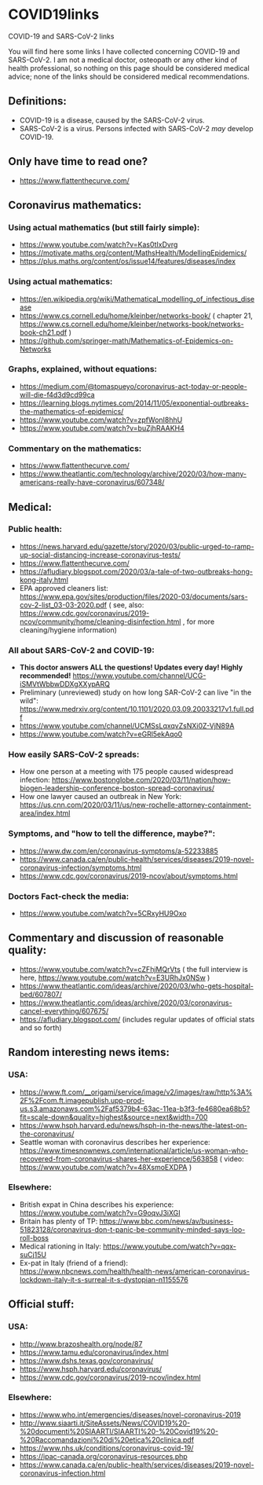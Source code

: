 # COVID19links
COVID-19 and SARS-CoV-2 links

You will find here some links I have collected concerning COVID-19 and SARS-CoV-2.  I am not a medical doctor, osteopath or any other kind of health professional, so nothing on this page should be considered medical advice; none of the links should be considered medical recommendations.


## Definitions:
* COVID-19 is a disease, caused by the SARS-CoV-2 virus.
* SARS-CoV-2 is a virus.  Persons infected with SARS-CoV-2 *may* develop COVID-19.


## **Only have time to read one?**
* https://www.flattenthecurve.com/


## Coronavirus mathematics:
### Using actual mathematics (but still fairly simple):
* https://www.youtube.com/watch?v=Kas0tIxDvrg
* https://motivate.maths.org/content/MathsHealth/ModellingEpidemics/
* https://plus.maths.org/content/os/issue14/features/diseases/index

### Using actual mathematics:
* https://en.wikipedia.org/wiki/Mathematical_modelling_of_infectious_disease
* https://www.cs.cornell.edu/home/kleinber/networks-book/ ( chapter 21, https://www.cs.cornell.edu/home/kleinber/networks-book/networks-book-ch21.pdf )
* https://github.com/springer-math/Mathematics-of-Epidemics-on-Networks

### Graphs, explained, without equations:
* https://medium.com/@tomaspueyo/coronavirus-act-today-or-people-will-die-f4d3d9cd99ca
* https://learning.blogs.nytimes.com/2014/11/05/exponential-outbreaks-the-mathematics-of-epidemics/
* https://www.youtube.com/watch?v=zpfWonI8hhU
* https://www.youtube.com/watch?v=buZjhRAAKH4

### Commentary on the mathematics:
* https://www.flattenthecurve.com/
* https://www.theatlantic.com/technology/archive/2020/03/how-many-americans-really-have-coronavirus/607348/


## Medical:
### Public health:
* https://news.harvard.edu/gazette/story/2020/03/public-urged-to-ramp-up-social-distancing-increase-coronavirus-tests/
* https://www.flattenthecurve.com/
* https://afludiary.blogspot.com/2020/03/a-tale-of-two-outbreaks-hong-kong-italy.html
* EPA approved cleaners list: https://www.epa.gov/sites/production/files/2020-03/documents/sars-cov-2-list_03-03-2020.pdf ( see, also: https://www.cdc.gov/coronavirus/2019-ncov/community/home/cleaning-disinfection.html , for more cleaning/hygiene information)

### All about SARS-CoV-2 and COVID-19:
* **This doctor answers ALL the questions!  Updates every day!  Highly recommended!**  https://www.youtube.com/channel/UCG-iSMVtWbbwDDXgXXypARQ
* Preliminary (unreviewed) study on how long SAR-CoV-2 can live "in the wild": https://www.medrxiv.org/content/10.1101/2020.03.09.20033217v1.full.pdf
* https://www.youtube.com/channel/UCMSsLqxqvZsNXi0Z-VjN89A
* https://www.youtube.com/watch?v=eGRl5ekAqo0

### How easily SARS-CoV-2 spreads:
* How one person at a meeting with 175 people caused widespread infection:  https://www.bostonglobe.com/2020/03/11/nation/how-biogen-leadership-conference-boston-spread-coronavirus/
* How one lawyer caused an outbreak in New York:  https://us.cnn.com/2020/03/11/us/new-rochelle-attorney-containment-area/index.html

### Symptoms, and "how to tell the difference, maybe?":
* https://www.dw.com/en/coronavirus-symptoms/a-52233885
* https://www.canada.ca/en/public-health/services/diseases/2019-novel-coronavirus-infection/symptoms.html
* https://www.cdc.gov/coronavirus/2019-ncov/about/symptoms.html

### Doctors Fact-check the media:
* https://www.youtube.com/watch?v=5CRxyHU9Oxo


## Commentary and discussion of reasonable quality:
* https://www.youtube.com/watch?v=cZFhjMQrVts ( the full interview is here, https://www.youtube.com/watch?v=E3URhJx0NSw )
* https://www.theatlantic.com/ideas/archive/2020/03/who-gets-hospital-bed/607807/
* https://www.theatlantic.com/ideas/archive/2020/03/coronavirus-cancel-everything/607675/
* https://afludiary.blogspot.com/ (includes regular updates of official stats and so forth)


## Random interesting news items:
### USA:
* https://www.ft.com/__origami/service/image/v2/images/raw/http%3A%2F%2Fcom.ft.imagepublish.upp-prod-us.s3.amazonaws.com%2Faf5379b4-63ac-11ea-b3f3-fe4680ea68b5?fit=scale-down&quality=highest&source=next&width=700
* https://www.hsph.harvard.edu/news/hsph-in-the-news/the-latest-on-the-coronavirus/
* Seattle woman with coronavirus describes her experience:  https://www.timesnownews.com/international/article/us-woman-who-recovered-from-coronavirus-shares-her-experience/563858 ( video: https://www.youtube.com/watch?v=48XsmoEXDPA )

### Elsewhere:
* British expat in China describes his experience: https://www.youtube.com/watch?v=G9oqvJ3iXGI 
* Britain has plenty of TP: https://www.bbc.com/news/av/business-51823128/coronavirus-don-t-panic-be-community-minded-says-loo-roll-boss
* Medical rationing in Italy: https://www.youtube.com/watch?v=qqx-suCj15U
* Ex-pat in Italy (friend of a friend): https://www.nbcnews.com/health/health-news/american-coronavirus-lockdown-italy-it-s-surreal-it-s-dystopian-n1155576


## Official stuff:
### USA:
* http://www.brazoshealth.org/node/87
* https://www.tamu.edu/coronavirus/index.html
* https://www.dshs.texas.gov/coronavirus/
* https://www.hsph.harvard.edu/coronavirus/
* https://www.cdc.gov/coronavirus/2019-ncov/index.html

### Elsewhere:
* https://www.who.int/emergencies/diseases/novel-coronavirus-2019
* http://www.siaarti.it/SiteAssets/News/COVID19%20-%20documenti%20SIAARTI/SIAARTI%20-%20Covid19%20-%20Raccomandazioni%20di%20etica%20clinica.pdf
* https://www.nhs.uk/conditions/coronavirus-covid-19/
* https://ipac-canada.org/coronavirus-resources.php
* https://www.canada.ca/en/public-health/services/diseases/2019-novel-coronavirus-infection.html
